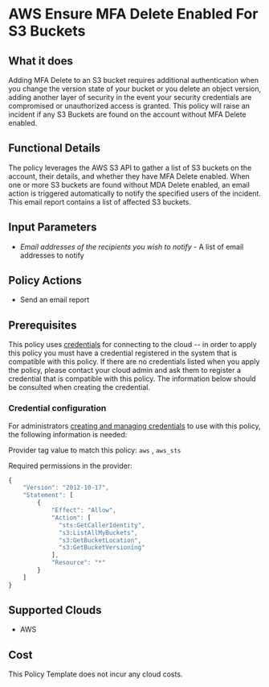# AWS Ensure MFA Delete Enabled For S3 Buckets

## What it does

Adding MFA Delete to an S3 bucket requires additional authentication when you change the version state of your bucket or you delete an object version, adding another layer of security in the event your security credentials are compromised or unauthorized access is granted. This policy will raise an incident if any S3 Buckets are found on the account without MFA Delete enabled.

## Functional Details

The policy leverages the AWS S3 API to gather a list of S3 buckets on the account, their details, and whether they have MFA Delete enabled. When one or more S3 buckets are found without MDA Delete enabled, an email action is triggered automatically to notify the specified users of the incident. This email report contains a list of affected S3 buckets.

## Input Parameters

- *Email addresses of the recipients you wish to notify* - A list of email addresses to notify

## Policy Actions

- Send an email report

## Prerequisites

This policy uses [credentials](https://docs.flexera.com/flexera/EN/Automation/ManagingCredentialsExternal.htm) for connecting to the cloud -- in order to apply this policy you must have a credential registered in the system that is compatible with this policy. If there are no credentials listed when you apply the policy, please contact your cloud admin and ask them to register a credential that is compatible with this policy. The information below should be consulted when creating the credential.

### Credential configuration

For administrators [creating and managing credentials](https://docs.flexera.com/flexera/EN/Automation/ManagingCredentialsExternal.htm) to use with this policy, the following information is needed:

Provider tag value to match this policy: `aws` , `aws_sts`

Required permissions in the provider:

```javascript
{
    "Version": "2012-10-17",
    "Statement": [
        {
            "Effect": "Allow",
            "Action": [
              "sts:GetCallerIdentity",
              "s3:ListAllMyBuckets",
              "s3:GetBucketLocation",
              "s3:GetBucketVersioning"
            ],
            "Resource": "*"
        }
    ]
}
```

## Supported Clouds

- AWS

## Cost

This Policy Template does not incur any cloud costs.
